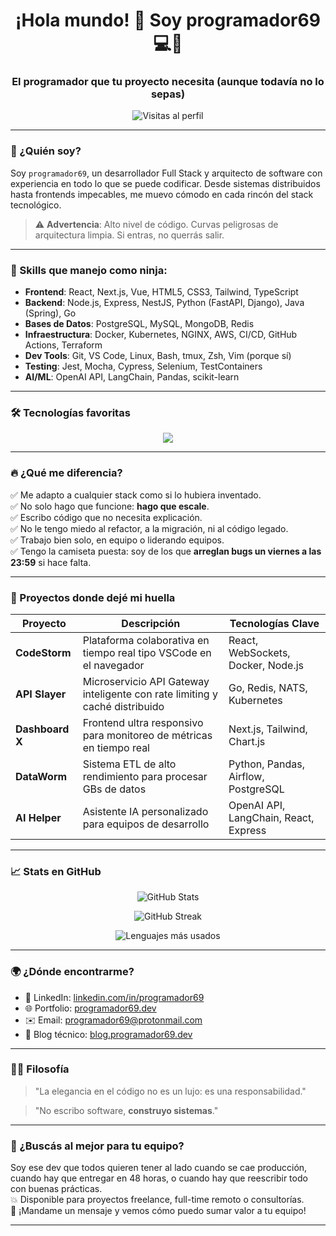 <h1 align="center">¡Hola mundo! 👋 Soy programador69 💻🚀</h1>
<h3 align="center">El programador que tu proyecto necesita (aunque todavía no lo sepas)</h3>

<p align="center">
  <img src="https://komarev.com/ghpvc/?username=programador69&label=Vistas&color=blueviolet&style=flat" alt="Visitas al perfil"/>
</p>

---

### 🤖 ¿Quién soy?

Soy `programador69`, un desarrollador Full Stack y arquitecto de software con experiencia en todo lo que se puede codificar. 
Desde sistemas distribuidos hasta frontends impecables, me muevo cómodo en cada rincón del stack tecnológico.

> ⚠️ **Advertencia**: Alto nivel de código. Curvas peligrosas de arquitectura limpia. Si entras, no querrás salir.

---

### 🧠 Skills que manejo como ninja:

- **Frontend**: React, Next.js, Vue, HTML5, CSS3, Tailwind, TypeScript
- **Backend**: Node.js, Express, NestJS, Python (FastAPI, Django), Java (Spring), Go
- **Bases de Datos**: PostgreSQL, MySQL, MongoDB, Redis
- **Infraestructura**: Docker, Kubernetes, NGINX, AWS, CI/CD, GitHub Actions, Terraform
- **Dev Tools**: Git, VS Code, Linux, Bash, tmux, Zsh, Vim (porque sí)
- **Testing**: Jest, Mocha, Cypress, Selenium, TestContainers
- **AI/ML**: OpenAI API, LangChain, Pandas, scikit-learn

---

### 🛠️ Tecnologías favoritas

<p align="center">
  <img src="https://skillicons.dev/icons?i=ts,js,react,nextjs,nodejs,python,java,go,postgres,mongodb,docker,kubernetes,aws,linux,vscode" />
</p>

---

### 🔥 ¿Qué me diferencia?

✅ Me adapto a cualquier stack como si lo hubiera inventado.  
✅ No solo hago que funcione: **hago que escale**.  
✅ Escribo código que no necesita explicación.  
✅ No le tengo miedo al refactor, a la migración, ni al código legado.  
✅ Trabajo bien solo, en equipo o liderando equipos.  
✅ Tengo la camiseta puesta: soy de los que **arreglan bugs un viernes a las 23:59** si hace falta.

---

### 🚀 Proyectos donde dejé mi huella

| Proyecto | Descripción | Tecnologías Clave |
|---------|-------------|-------------------|
| **CodeStorm** | Plataforma colaborativa en tiempo real tipo VSCode en el navegador | React, WebSockets, Docker, Node.js |
| **API Slayer** | Microservicio API Gateway inteligente con rate limiting y caché distribuido | Go, Redis, NATS, Kubernetes |
| **Dashboard X** | Frontend ultra responsivo para monitoreo de métricas en tiempo real | Next.js, Tailwind, Chart.js |
| **DataWorm** | Sistema ETL de alto rendimiento para procesar GBs de datos | Python, Pandas, Airflow, PostgreSQL |
| **AI Helper** | Asistente IA personalizado para equipos de desarrollo | OpenAI API, LangChain, React, Express |

---

### 📈 Stats en GitHub

<p align="center">
  <img src="https://github-readme-stats.vercel.app/api?username=programador69&show_icons=true&theme=tokyonight&hide=prs&count_private=true" alt="GitHub Stats" />
</p>
<p align="center">
  <img src="https://github-readme-streak-stats.herokuapp.com/?user=programador69&theme=tokyonight" alt="GitHub Streak" />
</p>
<p align="center">
  <img src="https://github-readme-stats.vercel.app/api/top-langs/?username=programador69&layout=compact&theme=tokyonight" alt="Lenguajes más usados" />
</p>

---

### 🌍 ¿Dónde encontrarme?

- 💼 LinkedIn: [linkedin.com/in/programador69](https://linkedin.com/in/programador69)
- 🌐 Portfolio: [programador69.dev](https://programador69.dev)
- ✉️ Email: [programador69@protonmail.com](mailto:programador69@protonmail.com)
- 🧠 Blog técnico: [blog.programador69.dev](https://blog.programador69.dev)

---

### 🧙‍♂️ Filosofía

> "La elegancia en el código no es un lujo: es una responsabilidad."

> "No escribo software, **construyo sistemas**."

---

### 🎉 ¿Buscás al mejor para tu equipo?

Soy ese dev que todos quieren tener al lado cuando se cae producción, cuando hay que entregar en 48 horas, o cuando hay que reescribir todo con buenas prácticas.  
💥 Disponible para proyectos freelance, full-time remoto o consultorías.  
💬 ¡Mandame un mensaje y vemos cómo puedo sumar valor a tu equipo!

---
